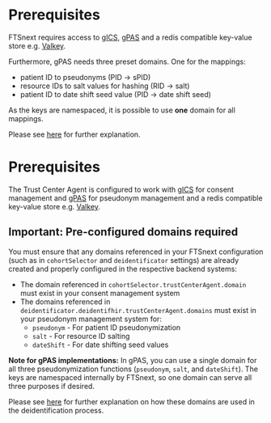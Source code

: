 # Prerequisites

FTSnext requires access to [gICS][gics], [gPAS][gpas] and a redis compatible key-value store
e.g. [Valkey](https://valkey.io/).

Furthermore, gPAS needs three preset domains. One for the mappings:

* patient ID to pseudonyms (PID -> sPID)
* resource IDs to salt values for hashing (RID -> salt)
* patient ID to date shift seed value (PID -> date shift seed)

As the keys are namespaced, it is possible to use **one** domain for all mappings.

Please see [here](../details/deidentification) for further explanation.

# Prerequisites

The Trust Center Agent is configured to work with [gICS][gics] for consent management and
[gPAS][gpas] for pseudonym management and a redis compatible key-value store
e.g. [Valkey](https://valkey.io/).

## Important: Pre-configured domains required

You must ensure that any domains referenced in your FTSnext configuration (such as in
`cohortSelector` and `deidentificator` settings) are already created and properly configured in the
respective backend systems:

* The domain referenced in `cohortSelector.trustCenterAgent.domain` must exist in your consent
  management system
* The domains referenced in `deidentificator.deidentifhir.trustCenterAgent.domains` must exist in
  your pseudonym management system for:
  * `pseudonym` - For patient ID pseudonymization
  * `salt` - For resource ID salting
  * `dateShift` - For date shifting seed values

**Note for gPAS implementations:** In gPAS, you can use a single domain for all three
pseudonymization functions (`pseudonym`, `salt`, and `dateShift`). The keys are namespaced
internally by FTSnext, so one domain can serve all three purposes if desired.

Please see [here](../details/deidentification) for further explanation on how these domains are used
in the deidentification process.

[gics]: https://www.ths-greifswald.de/forscher/gics

[gpas]: https://www.ths-greifswald.de/forscher/gpas/
